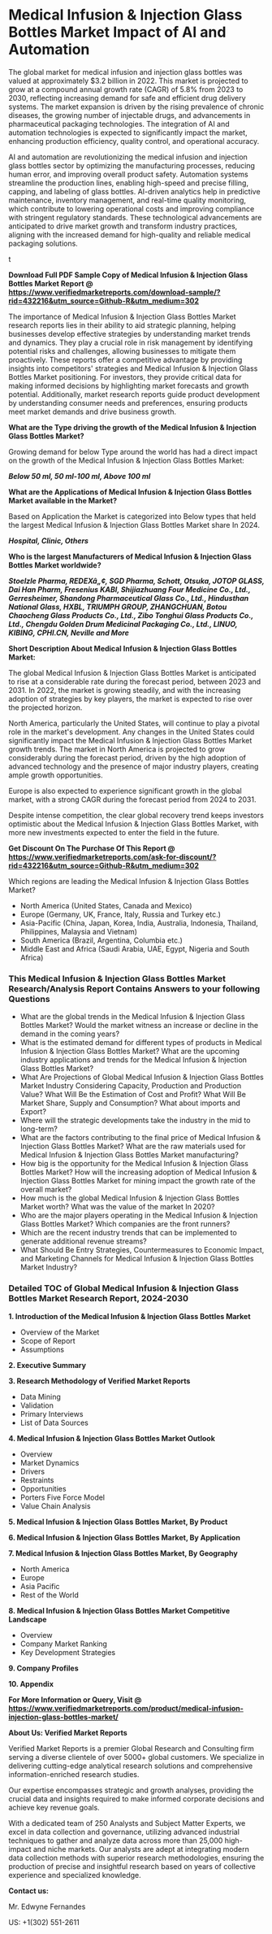 <meta name="title" content="Global Medical Infusion & Injection Glass Bottles Market Impact of AI and Automation"><meta name="description" content="The global market for medical infusion and injection glass bottles was valued at approximately $3.2 billion in 2022. This market is projected to grow at a compound ann"><meta name="title" content="Medical Infusion & Injection Glass Bottles Market Size, Share, Scope, Trends, Growth, Opportunities, Analysis, Forecast"><h1>Medical Infusion & Injection Glass Bottles Market Impact of AI and Automation</h1><p>The global market for medical infusion and injection glass bottles was valued at approximately $3.2 billion in 2022. This market is projected to grow at a compound annual growth rate (CAGR) of 5.8% from 2023 to 2030, reflecting increasing demand for safe and efficient drug delivery systems. The market expansion is driven by the rising prevalence of chronic diseases, the growing number of injectable drugs, and advancements in pharmaceutical packaging technologies. The integration of AI and automation technologies is expected to significantly impact the market, enhancing production efficiency, quality control, and operational accuracy.</p><p>AI and automation are revolutionizing the medical infusion and injection glass bottles sector by optimizing the manufacturing processes, reducing human error, and improving overall product safety. Automation systems streamline the production lines, enabling high-speed and precise filling, capping, and labeling of glass bottles. AI-driven analytics help in predictive maintenance, inventory management, and real-time quality monitoring, which contribute to lowering operational costs and improving compliance with stringent regulatory standards. These technological advancements are anticipated to drive market growth and transform industry practices, aligning with the increased demand for high-quality and reliable medical packaging solutions.</p>t</p><p id="" class=""><strong>Download Full PDF Sample Copy of Medical Infusion & Injection Glass Bottles Market Report @ <a href="https://www.verifiedmarketreports.com/download-sample/?rid=432216&utm_source=Github-R&utm_medium=302" target="_blank">https://www.verifiedmarketreports.com/download-sample/?rid=432216&utm_source=Github-R&utm_medium=302</a></strong></p><p>The importance of&nbsp;Medical Infusion & Injection Glass Bottles Market research reports lies in their ability to aid strategic planning, helping businesses develop effective strategies by understanding market trends and dynamics. They play a crucial role in risk management by identifying potential risks and challenges, allowing businesses to mitigate them proactively. These reports offer a competitive advantage by providing insights into competitors' strategies and Medical Infusion & Injection Glass Bottles Market positioning. For investors, they provide critical data for making informed decisions by highlighting market forecasts and growth potential. Additionally, market research reports guide product development by understanding consumer needs and preferences, ensuring products meet market demands and drive business growth.</p><p><strong>What are the&nbsp;Type driving the growth of the Medical Infusion & Injection Glass Bottles Market?</strong></p><p id="" class="">Growing demand for below Type around the world has had a direct impact on the growth of the Medical Infusion & Injection Glass Bottles Market:</p><em><strong>Below 50 ml, 50 ml-100 ml, Above 100 ml</strong></em></p><strong>What are the&nbsp;Applications&nbsp;of Medical Infusion & Injection Glass Bottles Market available in the Market?</strong></p><p id="" class="">Based on Application the Market is categorized into Below types that held the largest Medical Infusion & Injection Glass Bottles Market share In 2024.</p><em><strong>Hospital, Clinic, Others</strong></em></p><strong>Who is the largest Manufacturers of Medical Infusion & Injection Glass Bottles Market worldwide?</strong></p><p><em><strong>Stoelzle Pharma, REDEXâ„¢, SGD Pharma, Schott, Otsuka, JOTOP GLASS, Dai Han Pharm, Fresenius KABI, Shijiazhuang Four Medicine Co., Ltd., Gerresheimer, Shandong Pharmaceutical Glass Co., Ltd., Hindusthan National Glass, HXBL, TRIUMPH GROUP, ZHANGCHUAN, Botou Chaocheng Glass Products Co., Ltd., Zibo Tonghui Glass Products Co., Ltd., Chengdu Golden Drum Medicinal Packaging Co., Ltd., LINUO, KIBING, CPHI.CN, Neville and More</strong></em></p><p id="" class=""><strong>Short Description About Medical Infusion & Injection Glass Bottles Market:</strong></p><p>The global Medical Infusion & Injection Glass Bottles Market is anticipated to rise at a considerable rate during the forecast period, between 2023 and 2031. In 2022, the market is growing steadily, and with the increasing adoption of strategies by key players, the market is expected to rise over the projected horizon.</p><p>North America, particularly the United States, will continue to play a pivotal role in the market's development. Any changes in the United States could significantly impact the Medical Infusion & Injection Glass Bottles Market growth trends. The market in North America is projected to grow considerably during the forecast period, driven by the high adoption of advanced technology and the presence of major industry players, creating ample growth opportunities.</p><p>Europe is also expected to experience significant growth in the global market, with a strong CAGR during the forecast period from 2024 to 2031.</p><p>Despite intense competition, the clear global recovery trend keeps investors optimistic about the Medical Infusion & Injection Glass Bottles Market, with more new investments expected to enter the field in the future.</p><p id="" class=""><strong>Get Discount On The Purchase Of This Report @ <a href="https://www.verifiedmarketreports.com/ask-for-discount/?rid=432216&utm_source=Github-R&utm_medium=302" target="_blank">https://www.verifiedmarketreports.com/ask-for-discount/?rid=432216&utm_source=Github-R&utm_medium=302</a></strong></p>Which regions are leading the Medical Infusion & Injection Glass Bottles Market?</p><ul><li>North America (United States, Canada and Mexico)</li><li>Europe (Germany, UK, France, Italy, Russia and Turkey etc.)</li><li>Asia-Pacific (China, Japan, Korea, India, Australia, Indonesia, Thailand, Philippines, Malaysia and Vietnam)</li><li>South America (Brazil, Argentina, Columbia etc.)</li><li>Middle East and Africa (Saudi Arabia, UAE, Egypt, Nigeria and South Africa)</li></ul><h3 id="" class="">This Medical Infusion & Injection Glass Bottles Market Research/Analysis Report Contains Answers to your following Questions</h3><ul><li>What are the global trends in the Medical Infusion & Injection Glass Bottles Market? Would the market witness an increase or decline in the demand in the coming years?</li><li>What is the estimated demand for different types of products in Medical Infusion & Injection Glass Bottles Market? What are the upcoming industry applications and trends for the Medical Infusion & Injection Glass Bottles Market?</li><li>What Are Projections of Global Medical Infusion & Injection Glass Bottles Market Industry Considering Capacity, Production and Production Value? What Will Be the Estimation of Cost and Profit? What Will Be Market Share, Supply and Consumption? What about imports and Export?</li><li>Where will the strategic developments take the industry in the mid to long-term?</li><li>What are the factors contributing to the final price of Medical Infusion & Injection Glass Bottles Market? What are the raw materials used for Medical Infusion & Injection Glass Bottles Market manufacturing?</li><li>How big is the opportunity for the Medical Infusion & Injection Glass Bottles Market? How will the increasing adoption of Medical Infusion & Injection Glass Bottles Market for mining impact the growth rate of the overall market?</li><li>How much is the global Medical Infusion & Injection Glass Bottles Market worth? What was the value of the market In 2020?</li><li>Who are the major players operating in the Medical Infusion & Injection Glass Bottles Market? Which companies are the front runners?</li><li>Which are the recent industry trends that can be implemented to generate additional revenue streams?</li><li>What Should Be Entry Strategies, Countermeasures to Economic Impact, and Marketing Channels for Medical Infusion & Injection Glass Bottles Market Industry?</li></ul><h3 id="" class="">Detailed TOC of Global Medical Infusion & Injection Glass Bottles Market Research Report, 2024-2030</h3><p id="" class=""><strong>1. Introduction of the Medical Infusion & Injection Glass Bottles Market</strong></p><ul><li>Overview of the Market</li><li>Scope of Report</li><li>Assumptions</li></ul><p id="" class=""><strong>2. Executive Summary</strong></p><p id="" class=""><strong>3. Research Methodology of Verified Market Reports</strong></p><ul><li>Data Mining</li><li>Validation</li><li>Primary Interviews</li><li>List of Data Sources</li></ul><p id="" class=""><strong>4. Medical Infusion & Injection Glass Bottles Market Outlook</strong></p><ul><li>Overview</li><li>Market Dynamics</li><li>Drivers</li><li>Restraints</li><li>Opportunities</li><li>Porters Five Force Model</li><li>Value Chain Analysis</li></ul><p id="" class=""><strong>5. Medical Infusion & Injection Glass Bottles Market, By Product</strong></p><p id="" class=""><strong>6. Medical Infusion & Injection Glass Bottles Market, By Application</strong></p><p id="" class=""><strong>7. Medical Infusion & Injection Glass Bottles Market, By Geography</strong></p><ul><li>North America</li><li>Europe</li><li>Asia Pacific</li><li>Rest of the World</li></ul><p id="" class=""><strong>8. Medical Infusion & Injection Glass Bottles Market Competitive Landscape</strong></p><ul><li>Overview</li><li>Company Market Ranking</li><li>Key Development Strategies</li></ul><p id="" class=""><strong>9. Company Profiles</strong></p><p id="" class=""><strong>10. Appendix</strong></p><p id="" class=""><strong>For More Information or Query, Visit @ <a href="https://www.verifiedmarketreports.com/product/medical-infusion-injection-glass-bottles-market/" target="_blank">https://www.verifiedmarketreports.com/product/medical-infusion-injection-glass-bottles-market/</a></strong></p><p id="" class=""><strong>About Us: Verified Market Reports</strong></p><p id="" class="">Verified Market Reports is a premier Global Research and Consulting firm serving a diverse clientele of over 5000+ global customers. We specialize in delivering cutting-edge analytical research solutions and comprehensive information-enriched research studies.</p><p id="" class="">Our expertise encompasses strategic and growth analyses, providing the crucial data and insights required to make informed corporate decisions and achieve key revenue goals.</p><p id="" class="">With a dedicated team of 250 Analysts and Subject Matter Experts, we excel in data collection and governance, utilizing advanced industrial techniques to gather and analyze data across more than 25,000 high-impact and niche markets. Our analysts are adept at integrating modern data collection methods with superior research methodologies, ensuring the production of precise and insightful research based on years of collective experience and specialized knowledge.</p><p id="" class=""><strong>Contact us:</strong></p><p id="" class="">Mr. Edwyne Fernandes</p><p id="" class="">US: +1(302) 551-2611</p>